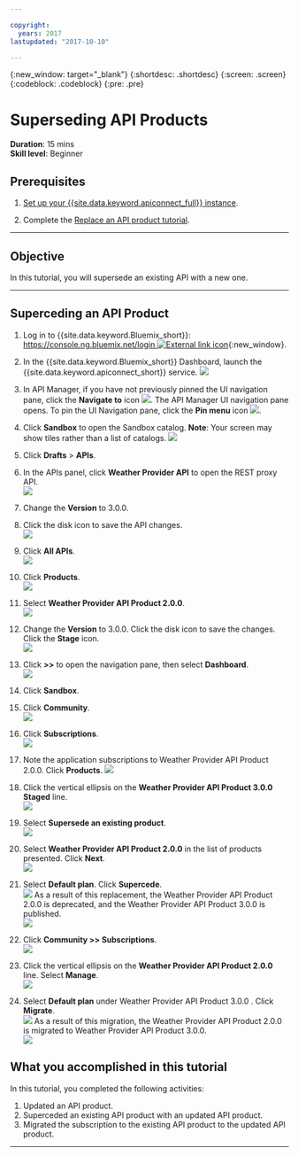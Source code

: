 ```yaml
---

copyright:
  years: 2017
lastupdated: "2017-10-10"

---
```


{:new_window: target="_blank"}
{:shortdesc: .shortdesc}
{:screen: .screen}
{:codeblock: .codeblock}
{:pre: .pre}

# Superseding API Products
**Duration**: 15 mins  
**Skill level**: Beginner  

## Prerequisites

1. [Set up your {{site.data.keyword.apiconnect_full}} instance](tut_prereq_set_up_apic_instance.html).

2. Complete the [Replace an API product tutorial](tut_manage_replace.html).

---
## Objective
In this tutorial, you will supersede an existing API with a new one.

---
## Superceding an API Product
1. Log in to {{site.data.keyword.Bluemix_short}}: [https://console.ng.bluemix.net/login ![External link icon](../../../icons/launch-glyph.svg "External link icon")](https://console.ng.bluemix.net/login){:new_window}.

2. In the {{site.data.keyword.Bluemix_short}} Dashboard, launch the {{site.data.keyword.apiconnect_short}} service.
![](images/Bluemix.png)

3. In API Manager, if you have not previously pinned the UI navigation pane, click the **Navigate to** icon ![](images/navigate-to.png). The API Manager UI navigation pane opens. To pin the UI Navigation pane, click the **Pin menu** icon ![](images/pinned.png).

4. Click **Sandbox** to open the Sandbox catalog. **Note**: Your screen may show tiles rather than a list of catalogs.
![](images/del-sandbox-list.png)

4. Click **Drafts** > **APIs**.

5. In the APIs panel, click **Weather Provider API** to open the REST proxy API.  
![](images/rep-api-list.png)

6. Change the **Version** to 3.0.0.

7. Click the disk icon to save the API changes.  
![](images/sup-change-version.png)

8. Click **All APIs**.  
![](images/rep-all-apis.png)

9. Click **Products**.  
![](images/sup-prods.png)

10.	Select **Weather Provider API Product 2.0.0**.  
![](images/sup-draft-prod-list.png)

11.	Change the **Version** to 3.0.0. Click the disk icon to save the changes. Click the **Stage** icon.  
![](images/sup-change-prod-vers-3.png)

12.	Click **>>** to open the navigation pane, then select **Dashboard**.  
![](images/rep-dashboard.png)

13.	Click **Sandbox**.

14.	Click **Community**.  
![](images/sup-sand-dash.png)

15.	Click **Subscriptions**.  
![](images/sup-comm-orgs.png)

16.	Note the application subscriptions to Weather Provider API Product 2.0.0. Click **Products**.
![](images/sup-scriptions-200.png)  

17.	Click the vertical ellipsis on the **Weather Provider API Product 3.0.0 Staged** line.  
![](images/sup-stage-prod-3.png)

18.	Select **Supersede an existing product**.  
![](images/sup-super-prod.png)

19.	Select **Weather Provider API Product 2.0.0** in the list of products presented. Click **Next**.  
![](images/sup-super-dialog-1.png)

20.	Select **Default plan**. Click **Supercede**.  
![](images/sup-super-dialog-2.png)
    As a result of this replacement, the Weather Provider API Product 2.0.0 is deprecated, and the Weather Provider API Product 3.0.0 is published.  
![](images/sup-dash-prods-3.png) 
 
21.	Click **Community >> Subscriptions**.  
![](images/sup-scriptions-200.png)
 
22.	Click the vertical ellipsis on the **Weather Provider API Product 2.0.0** line. Select **Manage**.  
![](images/sup-dots-manage.png) 

23.	Select **Default plan** under Weather Provider API Product 3.0.0 . Click **Migrate**.  
![](images/sup-migrate-dialog.png)
    As a result of this migration, the Weather Provider API Product 2.0.0 is migrated to Weather Provider API Product 3.0.0.  
![](images/sup-migrated.png) 
 

 
## What you accomplished in this tutorial
In this tutorial, you completed the following activities:

1. Updated an API product.
2. Superceded an existing API product with an updated API product.
3. Migrated the subscription to the existing API product to the updated API product.

---








